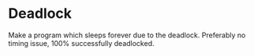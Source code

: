 Deadlock
========

Make a program which sleeps forever due to the deadlock.
Preferably no timing issue, 100% successfully deadlocked.
